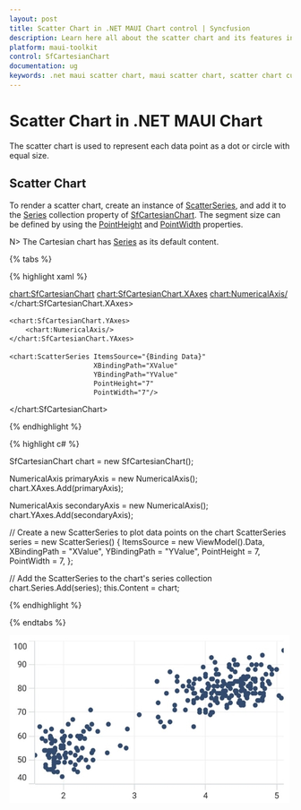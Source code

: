 ```yaml
---
layout: post
title: Scatter Chart in .NET MAUI Chart control | Syncfusion
description: Learn here all about the scatter chart and its features in Syncfusion® .NET MAUI Chart (SfCartesianChart) control.
platform: maui-toolkit
control: SfCartesianChart
documentation: ug 
keywords: .net maui scatter chart, maui scatter chart, scatter chart customization .net maui, syncfusion maui scatter chart, cartesian scatter chart maui, .net maui chart scatter visualization, .net maui point chart.
---
```


# Scatter Chart in .NET MAUI Chart

The scatter chart is used to represent each data point as a dot or circle with equal size.

## Scatter Chart

To render a scatter chart, create an instance of [ScatterSeries](https://help.syncfusion.com/cr/maui-toolkit/Syncfusion.Maui.Toolkit.Charts.ScatterSeries.html), and add it to the [Series](https://help.syncfusion.com/cr/maui-toolkit/Syncfusion.Maui.Toolkit.Charts.SfCartesianChart.html#Syncfusion_Maui_Toolkit_Charts_SfCartesianChart_Series) collection property of [SfCartesianChart](https://help.syncfusion.com/cr/maui-toolkit/Syncfusion.Maui.Toolkit.Charts.SfCartesianChart.html). The segment size can be defined by using the [PointHeight](https://help.syncfusion.com/cr/maui-toolkit/Syncfusion.Maui.Toolkit.Charts.ScatterSeries.html#Syncfusion_Maui_Toolkit_Charts_ScatterSeries_PointHeight) and [PointWidth](https://help.syncfusion.com/cr/maui-toolkit/Syncfusion.Maui.Toolkit.Charts.ScatterSeries.html#Syncfusion_Maui_Toolkit_Charts_ScatterSeries_PointWidth) properties.

N> The Cartesian chart has [Series](https://help.syncfusion.com/cr/maui-toolkit/Syncfusion.Maui.Toolkit.Charts.SfCartesianChart.html#Syncfusion_Maui_Toolkit_Charts_SfCartesianChart_Series) as its default content.

{% tabs %}

{% highlight xaml %}

<chart:SfCartesianChart>
    <chart:SfCartesianChart.XAxes>
        <chart:NumericalAxis/>
    </chart:SfCartesianChart.XAxes>

    <chart:SfCartesianChart.YAxes>
        <chart:NumericalAxis/>
    </chart:SfCartesianChart.YAxes>  
                
    <chart:ScatterSeries ItemsSource="{Binding Data}"
                         XBindingPath="XValue"
                         YBindingPath="YValue"
                         PointHeight="7"
                         PointWidth="7"/>
</chart:SfCartesianChart>

{% endhighlight %}

{% highlight c# %}

SfCartesianChart chart = new SfCartesianChart();

NumericalAxis primaryAxis = new NumericalAxis();
chart.XAxes.Add(primaryAxis);

NumericalAxis secondaryAxis = new NumericalAxis();
chart.YAxes.Add(secondaryAxis);

// Create a new ScatterSeries to plot data points on the chart
ScatterSeries series = new ScatterSeries()
{
    ItemsSource = new ViewModel().Data,
    XBindingPath = "XValue",
    YBindingPath = "YValue",
    PointHeight = 7,
    PointWidth = 7,
};

// Add the ScatterSeries to the chart's series collection
chart.Series.Add(series);
this.Content = chart;

{% endhighlight %}

{% endtabs %}

![Scatter chart type in MAUI Chart](Chart-types-images/maui_scatter_chart.jpg)